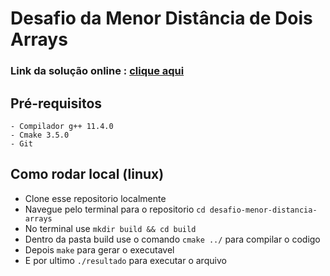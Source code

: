 # Desafio da Menor Distância de Dois Arrays

### Link da solução online : [clique aqui](https://onecompiler.com/cpp/42mwr5pc2)


## Pré-requisitos
    - Compilador g++ 11.4.0
    - Cmake 3.5.0
    - Git
## Como rodar local (linux)

- Clone esse repositorio localmente
- Navegue pelo terminal para o repositorio `cd desafio-menor-distancia-arrays`
- No terminal use `mkdir build && cd build`
- Dentro da pasta build use o comando `cmake ../` para compilar o codigo 
- Depois `make` para gerar o executavel 
- E por ultimo `./resultado` para executar o arquivo
